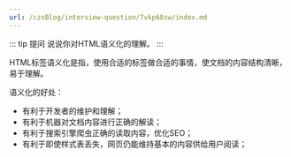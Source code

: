 ```yaml
---
url: /czxBlog/interview-question/7vkp68sw/index.md
---
```

::: tip 提问
说说你对HTML语义化的理解。
:::

HTML标签语义化是指，使用合适的标签做合适的事情，使文档的内容结构清晰，易于理解。

语义化的好处：

* 有利于开发者的维护和理解；
* 有利于机器对文档内容进行正确的解读；
* 有利于搜索引擎爬虫正确的读取内容，优化SEO；
* 有利于即使样式表丢失，网页仍能维持基本的内容供给用户阅读；
